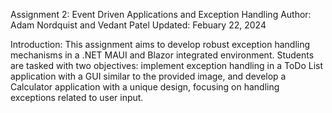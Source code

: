 Assignment 2: Event Driven Applications and Exception Handling
Author: Adam Nordquist and Vedant Patel
Updated: Febuary 22, 2024

Introduction:
This assignment aims to develop robust exception handling mechanisms in a .NET MAUI and Blazor integrated environment. Students are tasked with two objectives:	implement exception handling in a ToDo List application with a GUI similar to the provided image, and develop a Calculator application with a unique design, focusing on handling exceptions related to user input.

